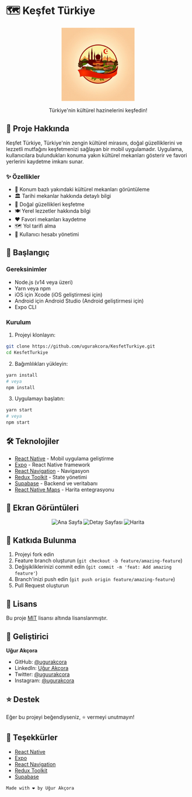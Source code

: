 # 🗺️ Keşfet Türkiye

<div align="center">
  <img src="assets/logo.png" alt="Keşfet Türkiye Logo" width="200"/>
  <p>Türkiye'nin kültürel hazinelerini keşfedin!</p>
</div>

## 📱 Proje Hakkında

Keşfet Türkiye, Türkiye'nin zengin kültürel mirasını, doğal güzelliklerini ve lezzetli mutfağını keşfetmenizi sağlayan bir mobil uygulamadır. Uygulama, kullanıcılara bulundukları konuma yakın kültürel mekanları gösterir ve favori yerlerini kaydetme imkanı sunar.

### ✨ Özellikler

- 📍 Konum bazlı yakındaki kültürel mekanları görüntüleme
- 🏛️ Tarihi mekanlar hakkında detaylı bilgi
- 🌳 Doğal güzellikleri keşfetme
- 🍽️ Yerel lezzetler hakkında bilgi
- ❤️ Favori mekanları kaydetme
- 🗺️ Yol tarifi alma
- 👤 Kullanıcı hesabı yönetimi

## 🚀 Başlangıç

### Gereksinimler

- Node.js (v14 veya üzeri)
- Yarn veya npm
- iOS için Xcode (iOS geliştirmesi için)
- Android için Android Studio (Android geliştirmesi için)
- Expo CLI

### Kurulum

1. Projeyi klonlayın:

```bash
git clone https://github.com/ugurakcora/KesfetTurkiye.git
cd KesfetTurkiye
```

2. Bağımlılıkları yükleyin:

```bash
yarn install
# veya
npm install
```

3. Uygulamayı başlatın:

```bash
yarn start
# veya
npm start
```

## 🛠️ Teknolojiler

- [React Native](https://reactnative.dev/) - Mobil uygulama geliştirme
- [Expo](https://expo.dev/) - React Native framework
- [React Navigation](https://reactnavigation.org/) - Navigasyon
- [Redux Toolkit](https://redux-toolkit.js.org/) - State yönetimi
- [Supabase](https://supabase.com/) - Backend ve veritabanı
- [React Native Maps](https://github.com/react-native-maps/react-native-maps) - Harita entegrasyonu

## 📱 Ekran Görüntüleri

<div align="center">
  <img src="screenshots/home.png" alt="Ana Sayfa" width="200"/>
  <img src="screenshots/details.png" alt="Detay Sayfası" width="200"/>
  <img src="screenshots/map.png" alt="Harita" width="200"/>
</div>

## 🤝 Katkıda Bulunma

1. Projeyi fork edin
2. Feature branch oluşturun (`git checkout -b feature/amazing-feature`)
3. Değişikliklerinizi commit edin (`git commit -m 'feat: Add amazing feature'`)
4. Branch'inizi push edin (`git push origin feature/amazing-feature`)
5. Pull Request oluşturun

## 📝 Lisans

Bu proje [MIT](https://opensource.org/licenses/MIT) lisansı altında lisanslanmıştır.

## 👤 Geliştirici

**Uğur Akçora**

- GitHub: [@ugurakcora](https://github.com/ugurakcora)
- LinkedIn: [Uğur Akçora](https://www.linkedin.com/in/ugurakcora/)
- Twitter: [@uguurakcora](https://twitter.com/uguurakcora)
- Instagram: [@ugurakcora](https://www.instagram.com/ugurakcora/)

## ⭐️ Destek

Eğer bu projeyi beğendiyseniz, ⭐️ vermeyi unutmayın!

## 🙏 Teşekkürler

- [React Native](https://reactnative.dev/)
- [Expo](https://expo.dev/)
- [React Navigation](https://reactnavigation.org/)
- [Redux Toolkit](https://redux-toolkit.js.org/)
- [Supabase](https://supabase.com/)

```
Made with ❤️ by Uğur Akçora
```
